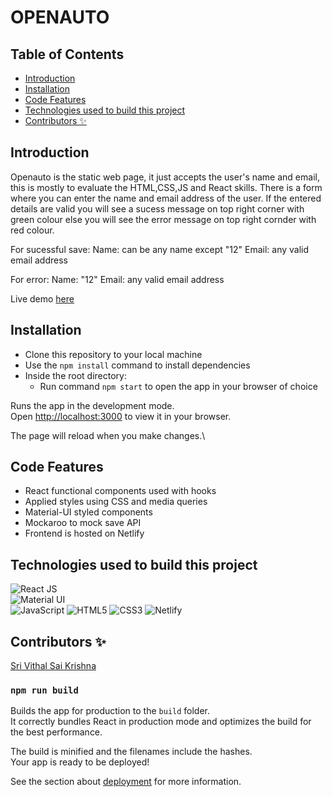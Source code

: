 # OPENAUTO <!-- omit in toc -->

## Table of Contents <!-- omit in toc -->

- [Introduction](#introduction)
- [Installation](#installation)
- [Code Features](#code-features)
- [Technologies used to build this project](#technologies-used-to-build-this-project)
- [Contributors ✨](#contributors-)

## Introduction

Openauto is the static web page, it just accepts the user's name and email, this is mostly to evaluate the HTML,CSS,JS and React skills.
There is a form where you can enter the name and email address of the user. If the entered details are valid you will see a sucess message
on top right corner with green colour else you will see the error message on top right cornder with red colour.

For sucessful save:
Name: can be any name except "12"
Email: any valid email address

For error:
Name: "12"
Email: any valid email address

Live demo [here](https://alpha-openauto.netlify.app/)

## Installation

- Clone this repository to your local machine
- Use the `npm install` command to install dependencies
- Inside the root directory:
  - Run command `npm start` to open the app in your browser of choice

Runs the app in the development mode.\
Open [http://localhost:3000](http://localhost:3000) to view it in your browser.

The page will reload when you make changes.\

## Code Features

- React functional components used with hooks
- Applied styles using CSS and media queries
- Material-UI styled components
- Mockaroo to mock save API
- Frontend is hosted on Netlify

## Technologies used to build this project

![React JS](https://img.shields.io/badge/react-%2320232a.svg?style=for-the-badge&logo=react&logoColor=%2361DAFB)  
![Material UI](https://camo.githubusercontent.com/2c2e3cab0541596a12e216df86e68fa554256f25826b55a068993a3edfbcd0e8/68747470733a2f2f696d672e736869656c64732e696f2f62616467652f4d6174657269616c2d2d55492d3030383143423f7374796c653d666f722d7468652d6261646765266c6f676f3d6d6174657269616c2d7569266c6f676f436f6c6f723d7768697465)  
![JavaScript](https://img.shields.io/badge/javascript-%23323330.svg?style=for-the-badge&logo=javascript&logoColor=%23F7DF1E) 
![HTML5](https://img.shields.io/badge/html5-%23E34F26.svg?style=for-the-badge&logo=html5&logoColor=white)
![CSS3](https://img.shields.io/badge/css3-%231572B6.svg?style=for-the-badge&logo=css3&logoColor=white)
![Netlify](https://img.shields.io/badge/netlify-%23000000.svg?style=for-the-badge&logo=netlify&logoColor=#00C7B7)

## Contributors ✨

[Sri Vithal Sai Krishna](https://github.com/krishnavithal)

### `npm run build`

Builds the app for production to the `build` folder.\
It correctly bundles React in production mode and optimizes the build for the best performance.

The build is minified and the filenames include the hashes.\
Your app is ready to be deployed!

See the section about [deployment](https://facebook.github.io/create-react-app/docs/deployment) for more information.